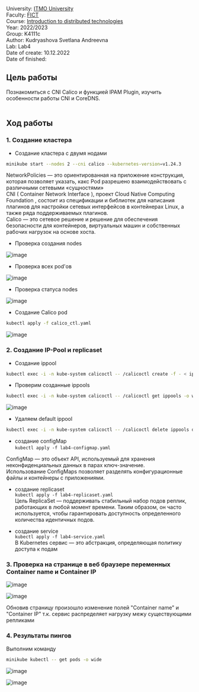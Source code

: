 University: [ITMO University](https://itmo.ru/ru/) <br>
Faculty: [FICT](https://fict.itmo.ru) <br>
Course: [Introduction to distributed technologies](https://github.com/itmo-ict-faculty/introduction-to-distributed-technologies) <br>
Year: 2022/2023 <br>
Group: K4111c <br>
Author: Kudryashova Svetlana Andreevna <br>
Lab: Lab4 <br>
Date of create: 10.12.2022 <br>
Date of finished:  <br>

## Цель работы <br>
Познакомиться с CNI Calico и функцией IPAM Plugin, изучить особенности работы CNI и CoreDNS.<br>
<br>

## Ход работы <br>

### 1. Создание кластера

- Создание кластера с двумя нодами <br>
``` bash
minikube start --nodes 2 --cni calico --kubernetes-version=v1.24.3
```
NetworkPolicies — это ориентированная на приложение конструкция, которая позволяет указать, какс Pod разрешено взаимодействовать  с различными сетевыми «сущностями» <br>
CNI ( Container Network Interface ), проект Cloud Native Computing Foundation , состоит из спецификации и библиотек для написания плагинов для настройки сетевых интерфейсов в контейнерах Linux, а также ряда поддерживаемых плагинов. <br>
Calico — это сетевое решение и решение для обеспечения безопасности для контейнеров, виртуальных машин и собственных рабочих нагрузок на основе хоста. <br>

- Проверка создания nodes<br>

![image](https://user-images.githubusercontent.com/113091328/206856845-a4fc7414-4a9c-425f-b9b9-81f301b60d5f.png)

- Проверка всех pod'ов <br>

![image](https://user-images.githubusercontent.com/113091328/206856894-332e8f67-9d6d-4025-ae65-be7551866ed1.png)

- Проверка статуса nodes<br>

![image](https://user-images.githubusercontent.com/113091328/206856939-9e0ab690-2553-42ff-9ed2-a089477cf689.png)

- Создание Calico pod
``` bash
kubectl apply -f calico_ctl.yaml
```
![image](https://user-images.githubusercontent.com/113091328/206857014-ee3a8222-bc86-454a-8387-2cdda593e569.png)

### 2. Создание IP-Pool и replicaset

- Создание ippool
``` bash
kubectl exec -i -n kube-system calicoctl -- /calicoctl create -f - < ip_pool.yaml
```
- Проверим созданные ippools
``` bash
kubectl exec -i -n kube-system calicoctl -- /calicoctl get ippools -o wide
```
![image](https://user-images.githubusercontent.com/113091328/206857086-5977fcd9-15e1-42f2-89b9-efbf0c0c18b3.png)

- Удаляем default ippool
``` bash
kubectl exec -i -n kube-system calicoctl -- /calicoctl delete ippools default-ipv4-ippool
```

- создание configMap <br>
`kubectl apply -f lab4-configmap.yaml` <br>

ConfigMap — это объект API, используемый для хранения неконфиденциальных данных в парах ключ-значение.<br>
Использование ConfigMaps позволяет разделять конфигурационные файлы и контейнеры с приложениями.<br>

- создание replicaset <br>
`kubectl apply -f lab4-replicaset.yaml` <br>
Цель ReplicaSet — поддерживать стабильный набор подов реплик, работающих в любой момент времени. Таким образом, он часто используется, чтобы гарантировать доступность определенного количества идентичных подов.<br>

- создание service <br>
`kubectl apply -f lab4-service.yaml`  <br>
В Kubernetes сервис — это абстракция, определяющая политику доступа к подам <br>

### 3. Проверка на странице в веб браузере переменных Container name и Container IP

![image](https://user-images.githubusercontent.com/113091328/206857362-2fab9e81-652a-4446-8a9d-f68708448a38.png)

![image](https://user-images.githubusercontent.com/113091328/206857373-60eed3a9-e7e4-4a30-96aa-d351cb218df0.png)

Обновив страницу произошло изменение полей "Container name" и "Container IP" т.к. сервис распределяет нагрузку межу существующими репликами <br>

### 4. Результаты пингов
Выполним команду <br>

``` bash
minikube kubectl -- get pods -o wide
```
![image](https://user-images.githubusercontent.com/113091328/206857517-eef5c674-b0d9-42da-a733-6ddd7b8168b5.png)

![image](https://user-images.githubusercontent.com/113091328/206857547-1b74610c-d433-4f77-b508-5f3dad8ccf01.png)
